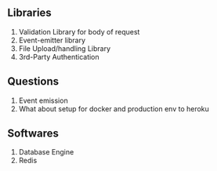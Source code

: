 ## Libraries

1. Validation Library for body of request
2. Event-emitter library
3. File Upload/handling Library
4. 3rd-Party Authentication

## Questions

1. Event emission
2. What about setup for docker and production env to heroku

## Softwares

1. Database Engine
2. Redis
